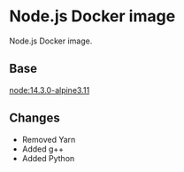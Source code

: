 Node.js Docker image
====================

Node.js Docker image.

Base
----

[node:14.3.0-alpine3.11](https://github.com/nodejs/docker-node/blob/master/14/alpine3.11/Dockerfile)

Changes
-------

* Removed Yarn
* Added g++
* Added Python
